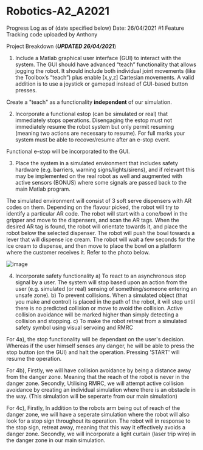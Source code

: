# Robotics-A2_A2021

Progress Log as of (date specified below)
Date: 26/04/2021 
#1 Feature Tracking code uploaded by Anthony

Project Breakdown (***UPDATED 26/04/2021***)
1) Include a Matlab graphical user interface (GUI) to interact with the system. The GUI should have
advanced “teach” functionality that allows jogging the robot. It should include both individual joint
movements (like the Toolbox’s “teach”) plus enable [x,y,z] Cartesian movements. A valid addition is
to use a joystick or gamepad instead of GUI-based button presses.

Create a "teach" as a functionality **independent** of our simulation. 

2) Incorporate a functional estop (can be simulated or real) that immediately stops operations.
Disengaging the estop must not immediately resume the robot system but only permit resuming
(meaning two actions are necessary to resume). For full marks your system must be able to
recover/resume after an e-stop event.

Functional e-stop will be incorporated to the GUI. 

3) Place the system in a simulated environment that includes safety hardware (e.g. barriers, warning
signs/lights/sirens), and if relevant this may be implemented on the real robot as well and
augmented with active sensors (BONUS) where some signals are passed back to the main Matlab
program.

The simulated environment will consist of 3 soft serve dispensers with AR codes on them. Depending on the flavour picked, the robot will try to identify a particular AR code. The robot will start with a cone/bowl in the gripper and move to the dispensers, and scan the AR tags. When the desired AR tag is found, the robot will orientate towards it, and place the robot below the selected dispenser. The robot will push the bowl towards a lever that will dispense ice cream. The robot will wait a few seconds for the ice cream to dispense, and then move to place the bowl on a platform where the customer receives it. Refer to the photo below. 

![image](https://user-images.githubusercontent.com/55475995/116046993-f3d4cb80-a6b6-11eb-8585-b57febf1d5c2.png)

4) Incorporate safety functionality
a) To react to an asynchronous stop signal by a user. The system will stop based upon an action
from the user (e.g. simulated (or real) sensing of something/someone entering an unsafe zone).
b) To prevent collisions. When a simulated object (that you make and control) is placed in the path
of the robot, it will stop until there is no predicted collision or move to avoid the collision.
Active collision avoidance will be marked higher than simply detecting a collision and stopping.
c) To make the robot retreat from a simulated safety symbol using visual servoing and RMRC

For 4a), the stop functionality will be dependant on the user's decision. Whereas if the user himself senses any danger, he will be able to press the stop button (on the GUI) and halt the operation. Pressing 'START' will resume the operation.

For 4b), Firstly, we will have collision avoidance by being a distance away from the danger zone. Meaning that the reach of the robot is never in the danger zone. 
Secondly, Utilising RMRC, we will attempt active collision avoidance by creating an individual simulation where there is an obstacle in the way. (This simulation will be seperarte from our main simulation)

For 4c), Firstly, In addition to the robots arm being out of reach of the danger zone, we will have a seperate simulation where the robot will also look for a stop sign throughout its operation. The robot will in response to the stop sign, retreat away, meaning that this way it effectively avoids a danger zone. 
Secondly, we will incorporate a light curtain (laser trip wire) in the danger zone in our main simulation. 






